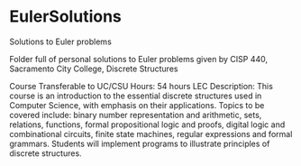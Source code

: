 # EulerSolutions
Solutions to Euler problems

Folder full of personal solutions to Euler problems given by CISP 440, Sacramento City College, Discrete Structures

Course Transferable to UC/CSU
Hours: 54 hours LEC 
Description: This course is an introduction to the essential discrete structures used in Computer Science, with emphasis on their applications. Topics to be covered include: binary number representation and arithmetic, sets, relations, functions, formal propositional logic and proofs, digital logic and combinational circuits, finite state machines, regular expressions and formal grammars. Students will implement programs to illustrate principles of discrete structures.
